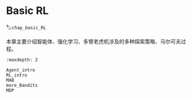 

<!--
 * @version:
 * @Author:  StevenJokess（蔡舒起） https://github.com/StevenJokess
 * @Date: 2023-03-22 03:00:55
 * @LastEditors:  StevenJokess（蔡舒起） https://github.com/StevenJokess
 * @LastEditTime: 2023-10-02 15:53:03
 * @Description:
 * @Help me: make friends by a867907127@gmail.com and help me get some “foreign” things or service I need in life; 如有帮助，请赞助，失业3年了。![支付宝收款码](https://github.com/StevenJokess/d2rl/blob/master/img/%E6%94%B6.jpg)
 * @TODO::
 * @Reference:
-->
# Basic RL
:label:`chap_basic_RL`

本章主要介绍智能体、强化学习、多臂老虎机涉及的多种探索策略、马尔可夫过程。

```toc
:maxdepth: 2

Agent_intro
RL_intro
MAB
more_Bandits
MDP
```
